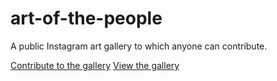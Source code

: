 # art-of-the-people
A public Instagram art gallery to which anyone can contribute.

[Contribute to the gallery](http://art-of-the-people.herokuapp.com/)
[View the gallery](https://www.instagram.com/artoftheppl/)
